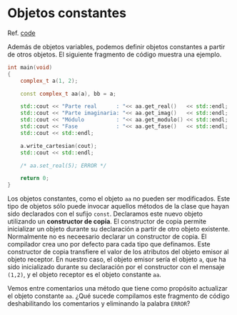 # Objetos constantes

Ref. [code](code/code2.cpp)

Además de objetos variables, podemos definir objetos constantes a partir de otros objetos. El siguiente fragmento de código muestra una ejemplo.

```cpp 
int main(void)
{
    complex_t a(1, 2);

    const complex_t aa(a), bb = a;

    std::cout << "Parte real      : "<< aa.get_real()   << std::endl;
    std::cout << "Parte imaginaria: "<< aa.get_imag()   << std::endl;
    std::cout << "Módulo          : "<< aa.get_modulo() << std::endl;
    std::cout << "Fase            : "<< aa.get_fase()   << std::endl;
    std::cout << std::endl;

    a.write_cartesian(cout);
    std::cout << std::endl;

    /* aa.set_real(5); ERROR */

    return 0;
}
```

Los objetos constantes, como el objeto `aa` no pueden ser modificados. Este tipo de objetos sólo puede invocar aquellos métodos de la clase que hayan sido declarados con el sufijo `const`. Declaramos este nuevo objeto utilizando un **constructor de copia**. El constructor de copia permite inicializar un objeto durante su declaración a partir de otro objeto existente. Normalmente no es neceesario declarar un constructor de copia. El compilador crea uno por defecto para cada tipo que definamos. Este constructor de copia transfiere el valor de los atributos del objeto emisor al objeto receptor. En nuestro caso, el objeto emisor sería el objeto `a`, que ha sido inicializado durante su declaración por el constructor con el mensaje `(1,2)`,  y el objeto receptor es el objeto constante `aa`.

Vemos entre comentarios una método que tiene como propósito actualizar el objeto constante `aa`.  ¿Qué sucede compilamos este fragmento de código deshabilitando los comentarios y eliminando la palabra `ERROR`?

